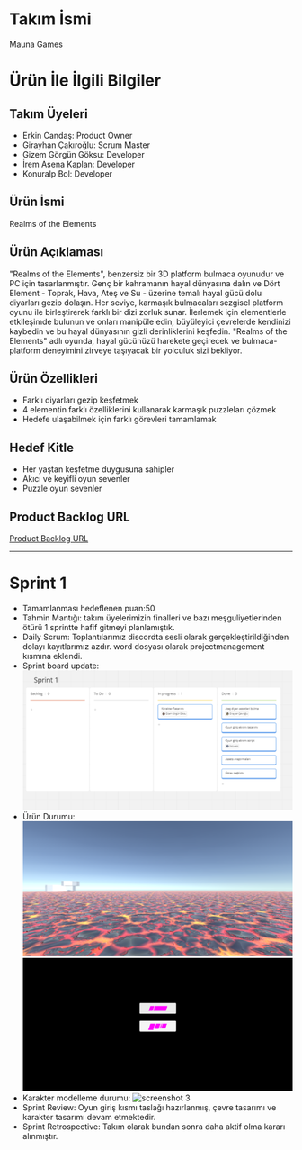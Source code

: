 # Takım İsmi

Mauna Games

# Ürün İle İlgili Bilgiler

## Takım Üyeleri

- Erkin Candaş: Product Owner
- Girayhan Çakıroğlu: Scrum Master
- Gizem Görgün Göksu: Developer
- İrem Asena Kaplan: Developer
- Konuralp Bol: Developer

## Ürün İsmi

Realms of the Elements

## Ürün Açıklaması

"Realms of the Elements", benzersiz bir 3D platform bulmaca oyunudur ve PC için tasarlanmıştır. Genç bir kahramanın hayal dünyasına dalın ve Dört Element - Toprak, Hava, Ateş ve Su - üzerine temalı hayal gücü dolu diyarları gezip dolaşın. Her seviye, karmaşık bulmacaları sezgisel platform oyunu ile birleştirerek farklı bir dizi zorluk sunar. İlerlemek için elementlerle etkileşimde bulunun ve onları manipüle edin, büyüleyici çevrelerde kendinizi kaybedin ve bu hayal dünyasının gizli derinliklerini keşfedin. "Realms of the Elements" adlı oyunda, hayal gücünüzü harekete geçirecek ve bulmaca-platform deneyimini zirveye taşıyacak bir yolculuk sizi bekliyor.

## Ürün Özellikleri

- Farklı diyarları gezip keşfetmek
- 4 elementin farklı özelliklerini kullanarak karmaşık puzzleları çözmek
- Hedefe ulaşabilmek için farklı görevleri tamamlamak


## Hedef Kitle

- Her yaştan keşfetme duygusuna sahipler 
- Akıcı ve keyifli oyun sevenler 
- Puzzle oyun sevenler

## Product Backlog URL

[Product Backlog URL](https://miro.com/app/board/uXjVMBwAUGw=/)

-----------------------------------------
# Sprint 1
- Tamamlanması hedeflenen puan:50
- Tahmin Mantığı: takım üyelerimizin finalleri ve bazı meşguliyetlerinden ötürü 1.sprintte hafif gitmeyi planlamıştık.
- Daily Scrum: Toplantılarımız discordta sesli olarak gerçekleştirildiğinden dolayı kayıtlarımız azdır. word dosyası olarak projectmanagement kısmına eklendi.
- Sprint board update: ![screenshot 1](https://github.com/erkincandas/OUA-Bootcamp-u-23/blob/main/sprint1.png)
- Ürün Durumu: ![screenshot 2](https://github.com/erkincandas/OUA-Bootcamp-u-23/blob/main/sprint11.png) ![screenshot3](https://github.com/erkincandas/OUA-Bootcamp-u-23/blob/main/sprint111.png)
- Karakter modelleme durumu: ![screenshot 3](https://github.com/erkincandas/OUA-Bootcamp-u-23/assets/56789951/daddbabe-ff39-4a69-a466-59cba21a2c95)
- Sprint Review: Oyun giriş kısmı taslağı hazırlanmış, çevre tasarımı ve karakter tasarımı devam etmektedir.
- Sprint Retrospective: Takım olarak bundan sonra daha aktif olma kararı alınmıştır.
